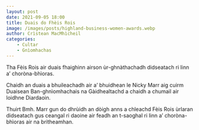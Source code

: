 ```yaml
---
layout: post
date: 2021-09-05 18:00
title: Duais do Fhèis Rois
image: /images/posts/highland-business-women-awards.webp
author: Crìstean MacMhìcheil
categories:
    - Cultar
    - Gnìomhachas
---
```

Tha Fèis Rois air duais fhaighinn airson ùr-ghnàthachadh didseatach ri linn a’ choròna-bhìoras.

Chaidh an duais a bhuileachadh air a’ bhuidhean le Nicky Marr aig cuirm Duaisean Ban-ghnìomhachais na Gàidhealtachd a chaidh a chumail air loidhne Diardaoin.

Thuirt Bmh. Marr gun do dhrùidh an dòigh anns a chleachd Fèis Rois ùrlaran didseatach gus ceangal ri daoine air feadh an t-saoghal ri linn a’ choròna-bhìoras air na britheamhan.
